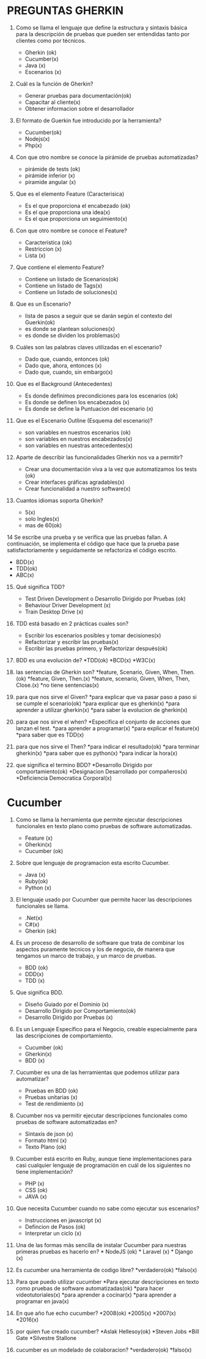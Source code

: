 ﻿# PREGUNTAS GHERKIN

1. Como se llama el lenguaje que define la estructura y sintaxis básica para la descripción de pruebas que pueden ser entendidas tanto por clientes como por técnicos.
	* Gherkin (ok)
	* Cucumber(x)
	* Java (x)
	* Escenarios (x)

     
2. Cuál es la función de Gherkin? 
	* Generar pruebas para documentación(ok)
	* Capacitar al cliente(x)
	* Obtener informacion sobre el desarrollador 

3.	El formato de Guerkin fue introducido por la herramienta?
	* Cucumber(ok)
	* Nodejs(x)
	* Php(x)

4.	Con que otro nombre se conoce la pirámide de pruebas automatizadas?
	* pirámide de tests (ok)
	* pirámide inferior  (x)
	* piramide angular (x)

5.	Que es el elemento Feature (Caracterisica)
	* Es el  que proporciona el encabezado (ok)
	* Es el que proporciona una idea(x)
	* Es el que proporciona un seguimiento(x)

6.	Con que otro nombre se conoce el Feature?
	* Caracteristica (ok)
	* Restriccion (x)
	* Lista (x)

7.	Que contiene el elemento Feature?
	* Contiene un listado de Scenarios(ok)
	* Contiene un listado de Tags(x)
	* Contiene un listado de soluciones(x)

8.	Que es un Escenario?
	* lista de pasos a seguir que se darán según el contexto del Guerkin(ok)
	* es donde se plantean soluciones(x)
	* es donde se dividen los problemas(x)

9.	Cuáles son las palabras claves utilizadas en el escenario?
	* Dado que, cuando, entonces (ok)
	* Dado que, ahora, entonces (x)
	* Dado que, cuando, sin embargo(x)
	

10.	Que es el Background (Antecedentes)
	* Es donde definimos precondiciones para los escenarios (ok)
	* Es donde se definen los encabezados (x)
	* Es donde se define la Puntuacion del escenario (x)

11.	Que es el Escenario Outline (Esquema del escenario)?
	* son variables en nuestros escenarios (ok)
	* son variables en nuestros encabezados(x)
	* son variables en nuestras antecedentes(x)
	

12. Aparte de describir las funcionalidades Gherkin nos va a permitir?
	* Crear una documentación viva a la vez que automatizamos los tests (ok)
	* Crear interfaces gráficas agradables(x)
	* Crear funcionalidad a nuestro software(x)


13. Cuantos idiomas soporta Gherkin?
	* 5(x)
	* solo Ingles(x)
	* mas de 60(ok)

14 Se escribe una prueba y se verifica que las pruebas fallan. 
   A continuación, se implementa el código que hace que la prueba pase satisfactoriamente y seguidamente se refactoriza el código escrito.
   * BDD(x)
   * TDD(ok)
   * ABC(x)
	
15. Qué significa TDD?
	* Test Driven Development o Desarrollo Dirigido por Pruebas (ok)
	* Behaviour Driver Development (x)
	* Train Desktop Drive (x)

16. TDD está basado en 2 prácticas cuales son?
	* Escribir los escenarios posibles y tomar decisiones(x)
	* Refactorizar y escribir las pruebas(x)
	* Escribir las pruebas primero, y Refactorizar después(ok)

17. BDD es una evolución de?
	*TDD(ok)
	*BCD(x)
	*W3C(x)

18. las sentencias de Gherkin son?
	*feature, Scenario, Given, When, Then.(ok)
	*feature, Given, Then.(x)
	*feature, scenario, Given, When, Then, Close.(x)
	*no tiene sentencias(x)	

19. para que nos sirve el Given?
	*para explicar que va pasar paso a paso si se cumple el scenario(ok)
	*para explicar que es gherkin(x)
	*para aprender a utilizar gherkin(x)
	*para saber la evolucion de gherkin(x)

20. para que nos sirve el when?
	*Especifica el conjunto de acciones que lanzan el test.
	*para aprender a programar(x)
	*para explicar el feature(x)
	*para saber que es TDD(x)

21. para que nos sirve el Then?
	*para indicar el resultado(ok)
	*para terminar gherkin(x)
	*para saber que es python(x)
	*para indicar la hora(x)

22. que significa el termino BDD?
	*Desarrollo Dirigido por comportamiento(ok)
	*Designacion Desarrollado por compañeros(x)
	*Deficiencia Democratica Corporal(x)




# Cucumber 


1. Como se llama la herramienta que permite ejecutar descripciones funcionales en texto plano como pruebas de software automatizadas.
	* Feature (x)
	* Gherkin(x)
	* Cucumber (ok)
	
2. Sobre que lenguaje de programacion esta escrito Cucumber.
	* Java (x)
	* Ruby(ok)
	* Python (x)
	
3. El lenguaje usado por Cucumber que permite hacer las descripciones funcionales se llama.
	* .Net(x)
	* C#(x)
	* Gherkin (ok)
	
4. Es un proceso de desarrollo de software que trata de combinar los aspectos puramente tecnicos y los de negocio, de manera que tengamos un marco de trabajo, y un marco de pruebas.
	* BDD (ok)
	* DDD(x)
	* TDD (x)

5. Que significa BDD.
	* Diseño Guiado por el Dominio (x)
	* Desarrollo Dirigido por Comportamiento(ok)
	* Desarrollo Dirigido por Pruebas (x)
	
6. Es un Lenguaje Específico para el Negocio, creable especialmente para las descripciones de comportamiento.	
	* Cucumber (ok)
	* Gherkin(x)
	* BDD (x)

7. Cucumber es una de las herramientas que podemos utilizar para automatizar?
	* Pruebas en BDD (ok)
	* Pruebas unitarias (x)
	* Test de rendimiento (x)
	
8. Cucumber nos va permitir ejecutar descripciones funcionales como pruebas de software automatizadas en?
	* Sintaxis de json (x)
	* Formato html (x)
	* Texto Plano (ok)
	
9. Cucumber está escrito en Ruby, aunque tiene implementaciones para casi cualquier lenguaje de programación en cuál de los siguientes no tiene implementación?
	* PHP (x)
	* CSS (ok)
	* JAVA (x)

10. Que necesita Cucumber cuando no sabe como ejecutar sus escenarios?
	* Instrucciones en javascript (x)
	* Defincion de Pasos (ok)
	* Interpretar un ciclo (x)
 
 11. Una de las formas más sencilla de instalar Cucumber para nuestras primeras pruebas es hacerlo en?
	* NodeJS (ok)
	* Laravel (x)
	* Django (x)
 
12. Es cucumber una herramienta de codigo libre?
	*verdadero(ok)
	*falso(x)

13. Para que puedo utilizar cucumber
	*Para ejecutar descripciones en texto como pruebas de software automatizadas(ok)
	*para hacer videotutoriales(x)
	*para aprender a cocinar(x)
	*para aprender a programar en java(x)

14. En que año fue echo cucumber?
	*2008(ok)
	*2005(x)
	*2007(x)
	*2016(x)

15. por quien fue creado cucumber?
	*Aslak Hellesoy(ok)
	*Steven Jobs
	*Bill Gate
	*Silvestre Stallone

16. cucumber es un modelado de colaboracion?
	*verdadero(ok)
	*falso(x)
